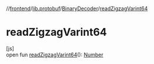 //[frontend](../../../index.md)/[lib.protobuf](../index.md)/[BinaryDecoder](index.md)/[readZigzagVarint64](read-zigzag-varint64.md)

# readZigzagVarint64

[js]\
open fun [readZigzagVarint64](read-zigzag-varint64.md)(): [Number](https://kotlinlang.org/api/latest/jvm/stdlib/kotlin/-number/index.html)
